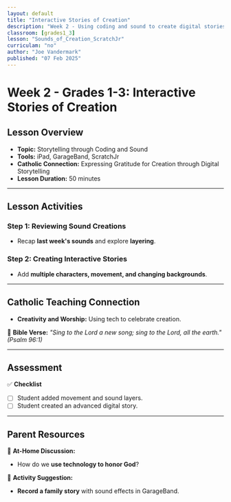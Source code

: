 ```yaml
---
layout: default
title: "Interactive Stories of Creation"
description: "Week 2 - Using coding and sound to create digital stories about God's creation."
classroom: [grades1_3]
lesson: "Sounds_of_Creation_ScratchJr"
curriculam: "no"
author: "Joe Vandermark"
published: "07 Feb 2025"
---
```


# **Week 2 - Grades 1-3: Interactive Stories of Creation**

## **Lesson Overview**
- **Topic:** Storytelling through Coding and Sound
- **Tools:** iPad, GarageBand, ScratchJr
- **Catholic Connection:** Expressing Gratitude for Creation through Digital Storytelling
- **Lesson Duration:** 50 minutes

---

## **Lesson Activities**
### **Step 1: Reviewing Sound Creations**
- Recap **last week's sounds** and explore **layering**.

### **Step 2: Creating Interactive Stories**
- Add **multiple characters, movement, and changing backgrounds**.

---

## **Catholic Teaching Connection**
- **Creativity and Worship:** Using tech to celebrate creation.

📖 **Bible Verse:** _"Sing to the Lord a new song; sing to the Lord, all the earth." (Psalm 96:1)_

---

## **Assessment**
✅ **Checklist**
- [ ] Student added movement and sound layers.
- [ ] Student created an advanced digital story.

---

## **Parent Resources**
📌 **At-Home Discussion:**  
- How do we **use technology to honor God**?

🎨 **Activity Suggestion:**  
- **Record a family story** with sound effects in GarageBand.

